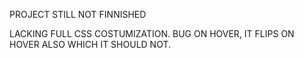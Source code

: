 PROJECT STILL NOT FINNISHED

LACKING FULL CSS COSTUMIZATION.
BUG ON HOVER, IT FLIPS ON HOVER ALSO WHICH IT SHOULD NOT.
